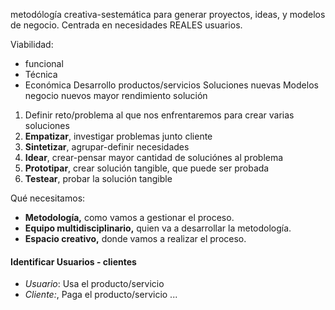 metodólogía creativa-sestemática para generar proyectos, ideas, y modelos de negocio.
Centrada en necesidades REALES usuarios.

Viabilidad:
- funcional
- Técnica
- Económica
Desarrollo productos/servicios
Soluciones nuevas
Modelos negocio nuevos
mayor rendimiento solución

1. Definir reto/problema al que nos enfrentaremos para crear varias soluciones
2. **Empatizar**, investigar problemas junto cliente
3. **Sintetizar**, agrupar-definir necesidades
4. **Idear**, crear-pensar mayor cantidad de soluciónes al problema
5. **Prototipar**, crear solución tangible, que puede ser probada
6. **Testear**, probar la solución tangible

Qué necesitamos:
- **Metodología,** como vamos a gestionar el proceso.
- **Equipo multidisciplinario,** quien va a desarrollar la metodología.
- **Espacio creativo,** donde vamos a realizar el proceso.

#### Identificar Usuarios - clientes
- *Usuario*: Usa el producto/servicio
- *Cliente:*, Paga el producto/servicio
...
